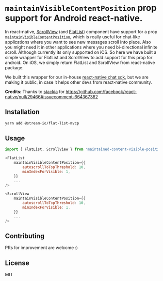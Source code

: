 # `maintainVisibleContentPosition` prop support for Android react-native.

In react-native, [ScrollView](https://reactnative.dev/docs/scrollview) (and [FlatList](https://reactnative.dev/docs/flatlist)) component have support for a prop [`maintainVisibleContentPosition`](https://reactnative.dev/docs/scrollview#maintainvisiblecontentposition), which is really useful for chat-like applications where you want to see new messages scroll into place. Also you might need it in other applications where you need bi-directional infinite scroll. Although currently its only supported on iOS. So here we have built a simple wrapper for FlatList and ScrollView to add support for this prop for android.  On iOS, we simply return FlatList and ScrollView from react-native package.

We built this wrapper for our in-house [react-native chat sdk](https://github.com/GetStream/stream-chat-react-native), but we are making it public, in case it helps other devs from react-native community.

**Credits**: Thanks to [stackia](https://github.com/stackia) for https://github.com/facebook/react-native/pull/29466#issuecomment-664367382


## Installation

```sh
yarn add @stream-io/flat-list-mvcp
```

## Usage

```js
import { FlatList, ScrollView } from 'maintained-content-visible-position-flat-list';

<FlatList
    maintainVisibleContentPosition={{
        autoscrollToTopThreshold: 10,
        minIndexForVisible: 1,
    }}
    ...
/>

<ScrollView
    maintainVisibleContentPosition={{
        autoscrollToTopThreshold: 10,
        minIndexForVisible: 1,
    }}
    ...
/>

```

## Contributing

PRs for improvement are welcome :) 
## License

MIT
